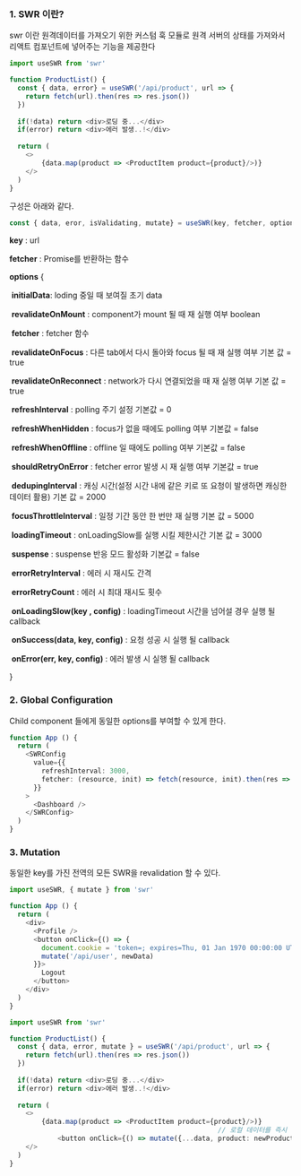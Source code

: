 

### 1. SWR 이란?

swr 이란 원격데이터를 가져오기 위한 커스텀 훅 모듈로 원격 서버의 상태를 가져와서 리액트 컴포넌트에 넣어주는 기능을 제공한다

```typescript
import useSWR from 'swr'

function ProductList() {
  const { data, error} = useSWR('/api/product', url => {
    return fetch(url).then(res => res.json())
  })
  
  if(!data) return <div>로딩 중...</div>
  if(error) return <div>에러 발생..!</div>
  
  return (
  	<>
    	{data.map(product => <ProductItem product={product}/>)}
    </>
  )
}
```

구성은 아래와 같다.

```typescript
const { data, eror, isValidating, mutate} = useSWR(key, fetcher, option)
```

**key** : url

**fetcher** : Promise를 반환하는 함수

**options**  {

​	**initialData**: loding 중일 때 보여질 초기 data

​	**revalidateOnMount** : component가 mount 될 때 재 실행 여부 boolean

​	**fetcher** : fetcher 함수

​	**revalidateOnFocus** : 다른 tab에서 다시 돌아와 focus 될 때 재 실행 여부 기본 값 = true

​	**revalidateOnReconnect** : network가 다시 연결되었을 때 재 실행 여부 기본 값 = true

​	**refreshInterval** : polling 주기 설정 기본값 = 0

​	**refreshWhenHidden** : focus가 없을 때에도 polling 여부 기본값 = false

​	**refreshWhenOffline** : offline 일 때에도 polling 여부 기본값 = false

​	**shouldRetryOnError** : fetcher error 발생 시 재 실행 여부 기본값 = true

​	**dedupingInterval** : 캐싱 시간(설정 시간 내에 같은 키로 또 요청이 발생하면 캐싱한 데이터 활용) 기본 값 = 2000

​	**focusThrottleInterval** :  일정 기간 동안 한 번만 재 실행 기본 값 = 5000

​	**loadingTimeout** : onLoadingSlow를 실행 시킬 제한시간 기본 값 = 3000

​	**suspense** : suspense 반응 모드 활성화 기본값 = false

​	**errorRetryInterval** : 에러 시 재시도 간격

​	**errorRetryCount** : 에러 시 최대 재시도 횟수

​	**onLoadingSlow(key , config)** : loadingTimeout 시간을 넘어설 경우 실행 될 callback

​	**onSuccess(data, key, config)** : 요청 성공 시 실행 될 callback

​	**onError(err, key, config)** : 에러 발생 시 실행 될 callback

}



### 2. Global Configuration

Child component 들에게 동일한 options를 부여할 수 있게 한다.

```typescript
function App () {
  return (
    <SWRConfig 
      value={{
        refreshInterval: 3000,
        fetcher: (resource, init) => fetch(resource, init).then(res => res.json())
      }}
    >
      <Dashboard />
    </SWRConfig>
  )
}
```



### 3. Mutation

동일한 key를 가진 전역의 모든 SWR을 revalidation 할 수 있다.

```typescript
import useSWR, { mutate } from 'swr'

function App () {
  return (
    <div>
      <Profile />
      <button onClick={() => {
        document.cookie = 'token=; expires=Thu, 01 Jan 1970 00:00:00 UTC; path=/;'
        mutate('/api/user', newData)
      }}>
        Logout
      </button>
    </div>
  )
}
```

```typescript
import useSWR from 'swr'

function ProductList() {
  const { data, error, mutate } = useSWR('/api/product', url => {
    return fetch(url).then(res => res.json())
  })
  
  if(!data) return <div>로딩 중...</div>
  if(error) return <div>에러 발생..!</div>
  
  return (
  	<>
    	{data.map(product => <ProductItem product={product}/>)}
													// 로컬 데이터를 즉시 업데이트 두번째 인수로 refetch 여부
			<button onClick={() => mutate({...data, product: newProducts}, false)}>click</button>
    </>
  )
}
```


